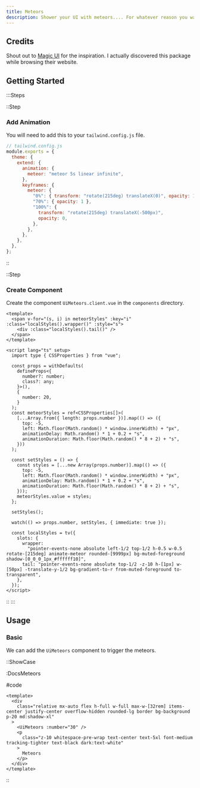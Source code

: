 ```yaml
---
title: Meteors
description: Shower your UI with meteors.... For whatever reason you want to do that.
---
```


## Credits

Shout out to [Magic UI](https://magicui.design/docs/components/meteors) for the inspiration. I actually discovered this package while browsing their website.

## Getting Started

:::Steps

::Step

### Add Animation

You will need to add this to your `tailwind.config.js` file.

```js
// tailwind.config.js
module.exports = {
  theme: {
    extend: {
      animation: {
        meteor: "meteor 5s linear infinite",
      },
      keyframes: {
        meteor: {
          "0%": { transform: "rotate(215deg) translateX(0)", opacity: 1 },
          "70%": { opacity: 1 },
          "100%": {
            transform: "rotate(215deg) translateX(-500px)",
            opacity: 0,
          },
        },
      },
    },
  },
};
```

::

::Step

### Create Component

Create the component `UiMeteors.client.vue` in the `components` directory.

<!-- automd:file src="../../app/components/Ui/Meteors.client.vue" code lang="vue" -->

```vue [Meteors.client.vue]
<template>
  <span v-for="(s, i) in meteorStyles" :key="i" :class="localStyles().wrapper()" :style="s">
    <div :class="localStyles().tail()" />
  </span>
</template>

<script lang="ts" setup>
  import type { CSSProperties } from "vue";

  const props = withDefaults(
    defineProps<{
      number?: number;
      class?: any;
    }>(),
    {
      number: 20,
    }
  );
  const meteorStyles = ref<CSSProperties[]>(
    [...Array.from({ length: props.number })].map(() => ({
      top: -5,
      left: Math.floor(Math.random() * window.innerWidth) + "px",
      animationDelay: Math.random() * 1 + 0.2 + "s",
      animationDuration: Math.floor(Math.random() * 8 + 2) + "s",
    }))
  );

  const setStyles = () => {
    const styles = [...new Array(props.number)].map(() => ({
      top: -5,
      left: Math.floor(Math.random() * window.innerWidth) + "px",
      animationDelay: Math.random() * 1 + 0.2 + "s",
      animationDuration: Math.floor(Math.random() * 8 + 2) + "s",
    }));
    meteorStyles.value = styles;
  };

  setStyles();

  watch(() => props.number, setStyles, { immediate: true });

  const localStyles = tv({
    slots: {
      wrapper:
        "pointer-events-none absolute left-1/2 top-1/2 h-0.5 w-0.5 rotate-[215deg] animate-meteor rounded-[9999px] bg-muted-foreground shadow-[0_0_0_1px_#ffffff10]",
      tail: "pointer-events-none absolute top-1/2 -z-10 h-[1px] w-[50px] -translate-y-1/2 bg-gradient-to-r from-muted-foreground to-transparent",
    },
  });
</script>
```

<!-- /automd -->

::
:::

## Usage

### Basic

We can add the `UiMeteors` component to trigger the meteors.

::ShowCase

:DocsMeteors

#code

<!-- automd:file src="../../app/components/content/Docs/Meteors/DocsMeteors.vue" code lang="vue" -->

```vue [DocsMeteors.vue]
<template>
  <div
    class="relative mx-auto flex h-full w-full max-w-[32rem] items-center justify-center overflow-hidden rounded-lg border bg-background p-20 md:shadow-xl"
  >
    <UiMeteors :number="30" />
    <p
      class="z-10 whitespace-pre-wrap text-center text-5xl font-medium tracking-tighter text-black dark:text-white"
    >
      Meteors
    </p>
  </div>
</template>
```

<!-- /automd -->

::
